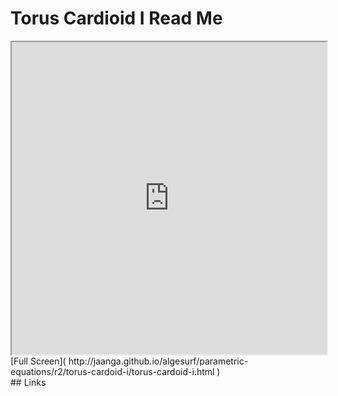 Torus Cardioid I Read Me
===

<iframe src='http://jaanga.github.io/algesurf/parametric-equations/r2/torus-cardoid-i/torus-cardoid-i.html' width=100% height=500px >
There is an `iframe` here. It is not visible when viewed on github.com/algesurf. To view, please see 'Project Links' below.
</iframe>
[Full Screen]( http://jaanga.github.io/algesurf/parametric-equations/r2/torus-cardoid-i/torus-cardoid-i.html )
<br>
## Links 
<http://www.3d-meier.de/tut3/Seite165.html>  
